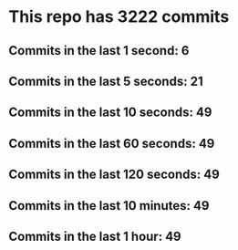 # This repo has 3222 commits

## Commits in the last 1 second: 6
## Commits in the last 5 seconds: 21
## Commits in the last 10 seconds: 49
## Commits in the last 60 seconds: 49
## Commits in the last 120 seconds: 49
## Commits in the last 10 minutes: 49
## Commits in the last 1 hour: 49

